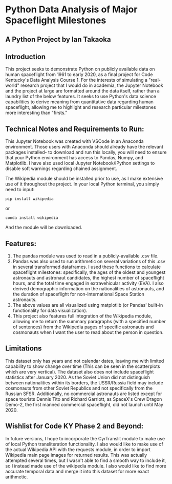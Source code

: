 ﻿# Python Data Analysis of Major Spaceflight Milestones
## A Python Project by Ian Takaoka

## Introduction
This project seeks to demonstrate Python on publicly available data on human spaceflight from 1961 to early 2020, as a final project for Code Kentucky's Data Analysis Course 1. For the interests of simulating a "real-world" research project that I would do in academia, the Jupyter Notebook and the project at large are formatted around the data itself, rather than a laundry list of the below features.  It seeks to use Python's data science capabilities to derive meaning from quantitative data regarding human spaceflight, allowing me to highlight and research particular milestones more interesting than "firsts." 

## Technical Notes and Requirements to Run:
This Jupyter Notebook was created with VSCode in an Anaconda environment. Those users with Anaconda should already have the relevant packages installed- to download and run this locally, you will need to ensure that your Python environment has access to Pandas, Numpy, and Matplotlib. I have also used local Jupyter Notebook/IPython settings to disable soft warnings regarding chained assignment. 

The Wikipedia module should be installed prior to use, as I make extensive use of it throughout the project. In your local Python terminal, you simply need to input:  

``` pip install wikipedia ```

or 

```conda install wikipedia ```

And the module will be downloaded. 
## Features:
1) The pandas module was used to read in a publicly-available .csv file. 
2) Pandas was also used to run arithmetic on several variations of this .csv in several transformed dataframes. I used these functions to calculate spaceflight milestones: specifically, the ages of the oldest and youngest astronauts and astronaut candidates, the highest number of spaceflight hours, and the total time engaged in extravehicular activity (EVA). I also derived demographic information on the nationalities of astronauts, and the duration of spaceflight for non-International Space Station astronauts.
4) The above values are all visualized using matplotlib (or Pandas' built-in functionality for data visualization). 
5) This project also features full integration of the Wikipedia module, allowing me to return the summary paragraphs (with a specified number of sentences) from the Wikipedia pages of specific astronauts and cosmonauts when I want the user to read about the person in question. 

## Limitations
This dataset only has years and not calendar dates, leaving me with limited capability to show change over time (This can be seen in the scatterplots which are very vertical). The dataset also does not include spaceflight statistics after January 2020. As the Soviet Union did not distinguish between nationalities within its borders, the USSR/Russia field may include cosmonauts from other Soviet Republics and not specifically from the Russian SFSR. Additionally, no commercial astronauts are listed except for space tourists Dennis Tito and Richard Garriott, as SpaceX's Crew Dragon Demo-2, the first manned commercial spaceflight, did not launch until May 2020. 

## Wishlist for Code KY Phase 2 and Beyond: 
In future versions, I hope to incorporate the CyrTranslit module to make use of local Python transliteration functionality. I also would like to make use of the actual Wikipedia API with the requests module, in order to import Wikipedia main page images for returned results. This was actually attempted several times, but I wasn't able to find a smooth way to include it, so I instead made use of the wikipedia module. I also would like to find more accurate temporal data and merge it into this dataset for more exact arithmetic. 
